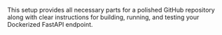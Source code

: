 
This setup provides all necessary parts for a polished GitHub repository along with clear instructions for building, running, and testing your Dockerized FastAPI endpoint.
